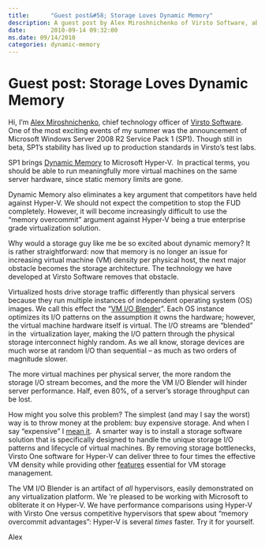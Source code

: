 ```yaml
---
title:      "Guest post&#58; Storage Loves Dynamic Memory"
description: A guest post by Alex Miroshnichenko of Virsto Software, about Dynamic Memory.
date:       2010-09-14 09:32:00
ms.date: 09/14/2010
categories: dynamic-memory
---
```

# Guest post: Storage Loves Dynamic Memory

Hi, I’m [Alex Miroshnichenko](http://virsto.com/about/management-team), chief technology officer of [Virsto Software](http://virsto.com/). One of the most exciting events of my summer was the announcement of Microsoft Windows Server 2008 R2 Service Pack 1 (SP1). Though still in beta, SP1’s stability has lived up to production standards in Virsto’s test labs.

SP1 brings [Dynamic Memory](http://www.msteched.com/2010/NorthAmerica/VIR304) to Microsoft Hyper-V.  In practical terms, you should be able to run meaningfully more virtual machines on the same server hardware, since static memory limits are gone.

Dynamic Memory also eliminates a key argument that competitors have held against Hyper-V. We should not expect the competition to stop the FUD completely. However, it will become increasingly difficult to use the “memory overcommit” argument against Hyper-V being a true enterprise grade virtualization solution.

Why would a storage guy like me be so excited about dynamic memory? It is rather straightforward: now that memory is no longer an issue for increasing virtual machine (VM) density per physical host, the next major obstacle becomes the storage architecture. The technology we have developed at Virsto Software removes that obstacle. 

Virtualized hosts drive storage traffic differently than physical servers because they run multiple instances of independent operating system (OS) images. We call this effect the “[VM I/O Blender](http://virsto.com/solutions/storage-performance-problems)”. Each OS instance optimizes its I/O patterns on the assumption it owns the hardware; however, the virtual machine hardware itself is virtual. The I/O streams are “blended” in the  virtualization layer, making the I/O pattern through the physical storage interconnect highly random. As we all know, storage devices are much worse at random I/O than sequential – as much as two orders of magnitude slower.

The more virtual machines per physical server, the more random the storage I/O stream becomes, and the more the VM I/O Blender will hinder server performance. Half, even 80%, of a server’s storage throughput can be lost.

How might you solve this problem? The simplest (and may I say the worst) way is to throw money at the problem: buy expensive storage. And when I say “expensive” I [mean it](http://virsto.com/blog/posts/elephant-in-the-drs-room).  A smarter way is to install a storage software solution that is specifically designed to handle the unique storage I/O patterns and lifecycle of virtual machines. By removing storage bottlenecks, Virsto One software for Hyper-V can deliver three to four times the effective VM density while providing other [features](http://www.virsto.com/products) essential for VM storage management. 

The VM I/O Blender is an artifact of _all_ hypervisors, easily demonstrated on any virtualization platform. We ’re pleased to be working with Microsoft to obliterate it on Hyper-V. We have performance comparisons using Hyper-V with Virsto One versus competitive hypervisors that spew about “memory overcommit advantages”: Hyper-V is several _times_ faster. Try it for yourself.

Alex
